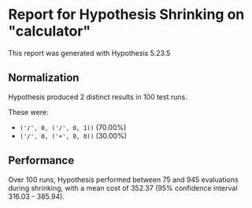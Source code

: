 # Report for Hypothesis Shrinking on "calculator"

This report was generated with Hypothesis 5.23.5

## Normalization

Hypothesis produced 2 distinct results in 100 test runs.

These were:

* ``('/', 0, ('/', 0, 1))`` (70.00%)
* ``('/', 0, ('+', 0, 0))`` (30.00%)

## Performance

Over 100 runs, Hypothesis performed between 75 and 945 evaluations during shrinking,
with a mean cost of 352.37 (95% confidence interval 316.03 - 385.94).

